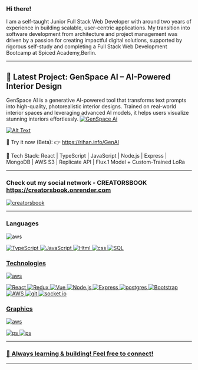 ### Hi there!

I am a self-taught Junior Full Stack Web Developer with around two years of experience in building scalable, user-centric applications. My transition into software development from architecture and project management was driven by a passion for creating impactful digital solutions, supported by rigorous self-study and completing a Full Stack Web Development Bootcamp at Spiced Academy,Berlin.

---

## 🚀 Latest Project: GenSpace AI – AI-Powered Interior Design
GenSpace AI is a generative AI-powered tool that transforms text prompts into high-quality, photorealistic interior designs. Trained on real-world interior spaces and leveraging advanced AI models, it helps users visualize stunning interiors effortlessly.
[![GenSpace Ai](https://github.com/user-attachments/assets/df463c83-c717-41b6-bf5e-bf7749bfc939)](https://rihan.info/GenAI)

[![Alt Text](image-url)](link-url)


🔹 Try it now (Beta): 👉 https://rihan.info/GenAI


🔹 Tech Stack:
React | TypeScript | JavaScript | Node.js | Express | MongoDB | AWS S3 | Replicate API | Flux.1 Model + Custom-Trained LoRa

---

### Check out my social network - CREATORSBOOK https://creatorsbook.onrender.com
[![creatorsbook](https://github.com/user-attachments/assets/1a2308b6-f082-496d-9161-c81ee6721cd2)](https://creatorsbook.onrender.com)

---

### Languages

<img src="https://skillicons.dev/icons?i=ts,js,html,css,sql" alt="aws"/> </a> <a href="https://www.w3schools.com/css/" target="_blank" rel="noreferrer">
  
![TypeScript](https://img.shields.io/badge/-TypeScript-000?&logo=TypeScript&style=for-the-badge)
![JavaScript](https://img.shields.io/badge/-JavaScript-000?&logo=JavaScript&style=for-the-badge)
![Html](https://img.shields.io/badge/-Html5-000?&logo=html5&style=for-the-badge)
![css](https://img.shields.io/badge/-CSS3-000?&logo=css3&style=for-the-badge)
![SQL](https://img.shields.io/badge/-SQL-000?&logo=MySQL&style=for-the-badge)

### Technologies

<img src="https://skillicons.dev/icons?i=react,redux,vue,nodejs,express,postgres,bootstrap,aws,git" alt="aws"/> </a> <a href="https://www.w3schools.com/css/" target="_blank" rel="noreferrer">

![React](https://img.shields.io/badge/-React-000?&logo=React&style=for-the-badge)
![Redux](https://img.shields.io/badge/-Redux-000?&logo=Redux&style=for-the-badge)
![Vue](https://img.shields.io/badge/-Vue.js-000?&logo=Vue.js&style=for-the-badge)
![Node.js](https://img.shields.io/badge/-Node.js-000?&logo=node.js&style=for-the-badge)
![Express](https://img.shields.io/badge/-Express-000?&logo=Express&style=for-the-badge)
![postgres](https://img.shields.io/badge/-Postgresql-000?&logo=Postgresql&style=for-the-badge)
![Bootstrap](https://img.shields.io/badge/-Bootstrap-000?&logo=bootstrap&logoColor=F90&style=for-the-badge)
![AWS](https://img.shields.io/badge/-AWS-000?&logo=Amazon-AWS&logoColor=F90&style=for-the-badge)
 ![git](https://img.shields.io/badge/-Git-000?&logo=git&logoColor=F90&style=for-the-badge)
![socket io](https://img.shields.io/badge/-Socket.io-000?&logo=socket.io&style=for-the-badge)
  
  
### Graphics
  
  <img src="https://skillicons.dev/icons?i=ps,ai,nd" alt="aws"/> </a> <a href="https://www.w3schools.com/css/" target="_blank" rel="noreferrer">
  
  ![ps](https://img.shields.io/badge/-Photoshop-000?&logo=photoshop&style=for-the-badge)
    ![ps](https://img.shields.io/badge/-Illustrator-000?&logo=photoshop&style=for-the-badge)

---
  
### 🚀 Always learning & building! Feel free to connect!

---







